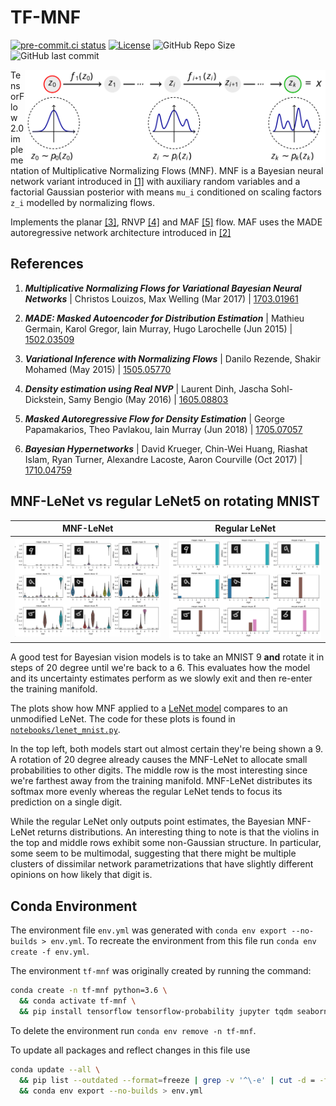 # TF-MNF

[![pre-commit.ci status](https://results.pre-commit.ci/badge/github/janosh/tf-mnf/master.svg)](https://results.pre-commit.ci/latest/github/janosh/tf-mnf/master)
[![License](https://img.shields.io/github/license/janosh/tf-mnf?label=License)](/license)
![GitHub Repo Size](https://img.shields.io/github/repo-size/janosh/tf-mnf?label=Repo+Size)
![GitHub last commit](https://img.shields.io/github/last-commit/janosh/tf-mnf?label=Last+Commit)

<img src="assets/normalizing-flow.svg" alt="Normalizing Flow" align="right" height="150">

TensorFlow 2.0 implementation of Multiplicative Normalizing Flows (MNF). MNF is a Bayesian neural network variant introduced in [[1]](#tf-mnf) with auxiliary random variables and a factorial Gaussian posterior with means `mu_i` conditioned on scaling factors `z_i` modelled by normalizing flows.

Implements the planar [[3]](#vi-nf), RNVP [[4]](#rnvp) and MAF [[5]](#maf) flow. MAF uses the MADE autoregressive network architecture introduced in [[2]](#made)

## References

1. <a id="mnf-vbnn"></a> **_Multiplicative Normalizing Flows for Variational Bayesian Neural Networks_** | Christos Louizos, Max Welling (Mar 2017) | [1703.01961](https://arxiv.org/abs/1703.01961)

2. <a id="made"></a> **_MADE: Masked Autoencoder for Distribution Estimation_** | Mathieu Germain, Karol Gregor, Iain Murray, Hugo Larochelle (Jun 2015) | [1502.03509](https://arxiv.org/abs/1502.03509)

3. <a id="vi-nf"></a> **_Variational Inference with Normalizing Flows_** | Danilo Rezende, Shakir Mohamed (May 2015) | [1505.05770](https://arxiv.org/abs/1505.05770)

4. <a id="rnvp"></a> **_Density estimation using Real NVP_** | Laurent Dinh, Jascha Sohl-Dickstein, Samy Bengio (May 2016) | [1605.08803](https://arxiv.org/abs/1605.08803)

5. <a id="maf"></a> **_Masked Autoregressive Flow for Density Estimation_** | George Papamakarios, Theo Pavlakou, Iain Murray (Jun 2018) | [1705.07057](https://arxiv.org/abs/1705.07057)

6. <a id="bay-hyp"></a> **_Bayesian Hypernetworks_** | David Krueger, Chin-Wei Huang, Riashat Islam, Ryan Turner, Alexandre Lacoste, Aaron Courville (Oct 2017) | [1710.04759](https://arxiv.org/abs/1710.04759)

## MNF-LeNet vs regular LeNet5 on rotating MNIST

|                       MNF-LeNet                        |                     Regular LeNet                      |
| :----------------------------------------------------: | :----------------------------------------------------: |
| <img src="assets/rot-9-mnf-lenet.svg" alt="MNF-LeNet"> | <img src="assets/rot-9-lenet.svg" alt="Regular LeNet"> |

A good test for Bayesian vision models is to take an MNIST 9 **and** rotate it in steps of 20 degree until we're back to a 6. This evaluates how the model and its uncertainty estimates perform as we slowly exit and then re-enter the training manifold.

The plots show how MNF applied to a [LeNet model](http://yann.lecun.com/exdb/lenet) compares to an unmodified LeNet. The code for these plots is found in [`notebooks/lenet_mnist.py`](/tf_mnf/notebooks/lenet_mnist.py).

In the top left, both models start out almost certain they're being shown a 9. A rotation of 20 degree already causes the MNF-LeNet to allocate small probabilities to other digits. The middle row is the most interesting since we're farthest away from the training manifold. MNF-LeNet distributes its softmax more evenly whereas the regular LeNet tends to focus its prediction on a single digit.

While the regular LeNet only outputs point estimates, the Bayesian MNF-LeNet returns distributions. An interesting thing to note is that the violins in the top and middle rows exhibit some non-Gaussian structure. In particular, some seem to be multimodal, suggesting that there might be multiple clusters of dissimilar network parametrizations that have slightly different opinions on how likely that digit is.

## Conda Environment

The environment file `env.yml` was generated with `conda env export --no-builds > env.yml`. To recreate the environment from this file run `conda env create -f env.yml`.

The environment `tf-mnf` was originally created by running the command:

```sh
conda create -n tf-mnf python=3.6 \
  && conda activate tf-mnf \
  && pip install tensorflow tensorflow-probability jupyter tqdm seaborn
```

To delete the environment run `conda env remove -n tf-mnf`.

To update all packages and reflect changes in this file use

```sh
conda update --all \
  && pip list --outdated --format=freeze | grep -v '^\-e' | cut -d = -f 1  | xargs -n1 pip install -U \
  && conda env export --no-builds > env.yml
```

